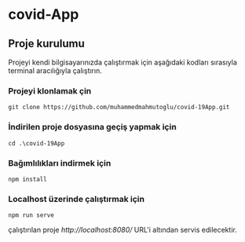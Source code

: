 # covid-App
## Proje kurulumu
Projeyi kendi bilgisayarınızda çalıştırmak için aşağıdaki kodları sırasıyla terminal aracılığıyla çalıştırın.

### Projeyi klonlamak çin
```
git clone https://github.com/muhammedmahmutoglu/covid-19App.git
```


### İndirilen proje dosyasına geçiş yapmak için
```
cd .\covid-19App
```

### Bağımlılıkları indirmek için
```
npm install
```

### Localhost üzerinde çalıştırmak için
```
npm run serve
```

çalıştırılan proje *http://localhost:8080/* URL'i altından servis edilecektir.
